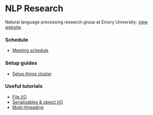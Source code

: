 # NLP Research
Natural language processing research group at Emory University: [view website](http://nlp.mathcs.emory.edu/).

### Schedule
* [Meeting schedule](logistics/meeting_schedule.md)

### Setup guides
* [Setup Ainos cluster](ainos/ainos_cluster_setup.md)

### Useful tutorials
* [File I/O]()
* [Serializables & object I/O](tutorials/serializable_objectIO.md)
* [Multi-threading](tutorials/multi-threading.md)
